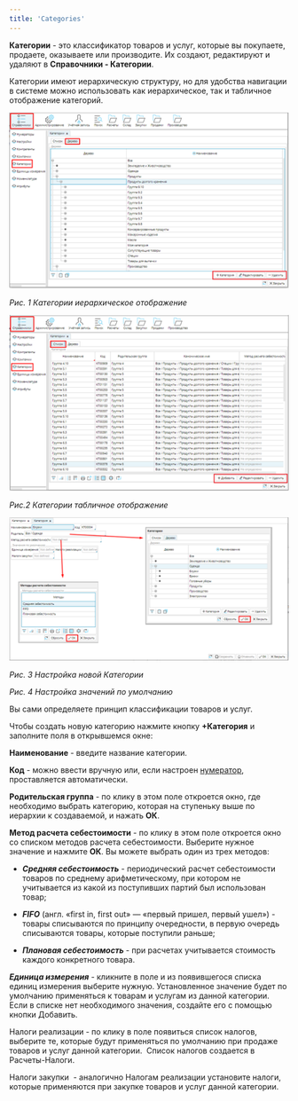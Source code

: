 ```yaml
---
title: 'Categories'
---
```


**Категории** - это классификатор товаров и услуг, которые вы покупаете, продаете, оказываете или производите. Их создают, редактируют и удаляют в **Справочники - Категории**.

Категории имеют иерархическую структуру, но для удобства навигации в системе можно использовать как иерархическое, так и табличное отображение категорий.

![](attachments/12812571/12812575.png)

*Рис. 1 Категории иерархическое отображение*

![](attachments/12812571/12812574.png)

*Рис.2 Категории табличное отображение*

  

![](attachments/12812571/12812573.png)

*Рис. 3 Настройка новой Категории*

*Рис. 4 Настройка значений по умолчанию*

  

Вы сами определяете принцип классификации товаров и услуг.

Чтобы создать новую категорию нажмите кнопку **+Категория** и заполните поля в открывшемся окне:

**Наименование** - введите название категории.

**Код** - можно ввести вручную или, если настроен [нумератор](Numerators.md), проставляется автоматически.

**Родительская группа** - по клику в этом поле откроется окно, где необходимо выбрать категорию, которая на ступеньку выше по иерархии к создаваемой, и нажать **ОК**.

**Метод расчета себестоимости** - по клику в этом поле откроется окно со списком методов расчета себестоимости. Выберите нужное значение и нажмите **ОК**. Вы можете выбрать один из трех методов:

- ***Средняя себестоимость*** - периодический расчет себестоимости товаров по среднему арифметическому, при котором не учитывается из какой из поступивших партий был использован товар;

- ***FIFO*** (англ. «first in, first out» — «первый пришел, первый ушел») - товары списываются по принципу очередности, в первую очередь списываются товары, которые поступили раньше;

- ***Плановая себестоимость*** - при расчетах учитывается стоимость каждого конкретного товара. 

***Единица измерения*** - кликните в поле и из появившегося списка единиц измерения выберите нужную. Установленное значение будет по умолчанию применяться к товарам и услугам из данной категории. Если в списке нет необходимого значения, создайте его с помощью кнопки Добавить.

Налоги реализации - по клику в поле появиться список налогов, выберите те, которые будут применяться по умолчанию при продаже товаров и услуг данной категории.  Список налогов создается в Расчеты-Налоги. 

Налоги закупки  - аналогично Налогам реализации установите налоги, которые применяются при закупке товаров и услуг данной категории. 

  

  



  

  
